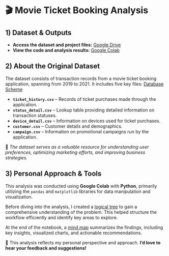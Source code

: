 # 🎬 Movie Ticket Booking Analysis

## 1) Dataset & Outputs
- **Access the dataset and project files:** [Google Drive](https://drive.google.com/drive/folders/1S6RWq4wGdKQW-XDwSnWStFUlUEk8ta2H?usp=sharing)  
- **View the code and analysis results:** [Google Colab](https://colab.research.google.com/drive/1H5gk1P-8wfCGGwXF77L5GNXdW7BOCS39?usp=sharing)
  
 ## 2) About the Original Dataset 
The dataset consists of transaction records from a movie ticket booking application, spanning from 2019 to 2021. It includes five key files:
[Database Scheme](https://github.com/ngthuylinh3003/PYTHON-PROJECT-Movie-Ticket/blob/f2562c93350c6d2cd6128d9e701370766e71b685/%5B1%5D%20Database%20Scheme%20.png)

- **`ticket_history.csv`** – Records of ticket purchases made through the application.  
- **`status_detail.csv`** – Lookup table providing detailed information on transaction statuses.  
- **`device_detail.csv`** – Information on devices used for ticket purchases.  
- **`customer.csv`** – Customer details and demographics.  
- **`campaign.csv`** – Information on promotional campaigns run by the application.

📌 *The dataset serves as a valuable resource for understanding user preferences, optimizing marketing efforts, and improving business strategies.* 

## 3) Personal Approach & Tools  

This analysis was conducted using **Google Colab** with **Python**, primarily utilizing the `pandas` and `matplotlib` libraries for data manipulation and visualization.  

Before diving into the analysis, I created a [logical tree](https://github.com/ngthuylinh3003/PYTHON-PROJECT-Movie-Ticket/blob/f2562c93350c6d2cd6128d9e701370766e71b685/%5B2%5D%20Outline%20of%20Logical%20Tree.png) to gain a comprehensive understanding of the problem. This helped structure the workflow efficiently and identify key areas to explore.  

At the end of the notebook, a [mind map](https://github.com/ngthuylinh3003/PYTHON-PROJECT-Movie-Ticket/blob/f2562c93350c6d2cd6128d9e701370766e71b685/%5B4%5D%20Insights%20%26%20Recommendations.png) summarizes the findings, including key insights, visualized charts, and actionable recommendations.  

📌 This analysis reflects my personal perspective and approach. **I’d love to hear your feedback and suggestions!** 

